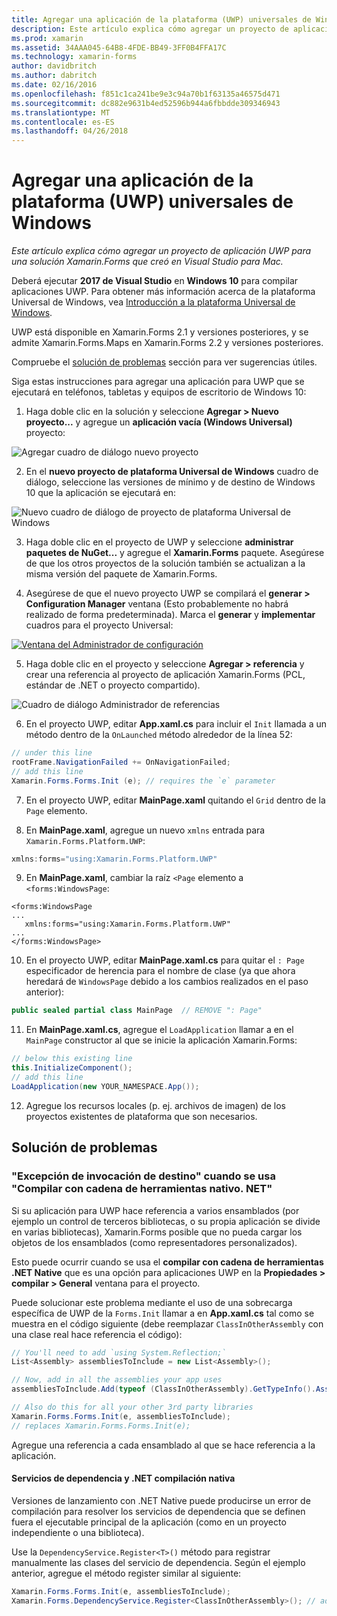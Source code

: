 ```yaml
---
title: Agregar una aplicación de la plataforma (UWP) universales de Windows
description: Este artículo explica cómo agregar un proyecto de aplicación UWP para una solución Xamarin.Forms que creó en Visual Studio para Mac.
ms.prod: xamarin
ms.assetid: 34AAA045-64B8-4FDE-BB49-3FF0B4FFA17C
ms.technology: xamarin-forms
author: davidbritch
ms.author: dabritch
ms.date: 02/16/2016
ms.openlocfilehash: f851c1ca241be9e3c94a70b1f63135a46575d471
ms.sourcegitcommit: dc882e9631b4ed52596b944a6fbbdde309346943
ms.translationtype: MT
ms.contentlocale: es-ES
ms.lasthandoff: 04/26/2018
---
```

# <a name="adding-a-universal-windows-platform-uwp-app"></a>Agregar una aplicación de la plataforma (UWP) universales de Windows

_Este artículo explica cómo agregar un proyecto de aplicación UWP para una solución Xamarin.Forms que creó en Visual Studio para Mac._

Deberá ejecutar **2017 de Visual Studio** en **Windows 10** para compilar aplicaciones UWP. Para obtener más información acerca de la plataforma Universal de Windows, vea [Introducción a la plataforma Universal de Windows](/windows/uwp/get-started/universal-application-platform-guide/).

UWP está disponible en Xamarin.Forms 2.1 y versiones posteriores, y se admite Xamarin.Forms.Maps en Xamarin.Forms 2.2 y versiones posteriores.

Compruebe el <a href="#troubleshooting">solución de problemas</a> sección para ver sugerencias útiles.

Siga estas instrucciones para agregar una aplicación para UWP que se ejecutará en teléfonos, tabletas y equipos de escritorio de Windows 10:

 1. Haga doble clic en la solución y seleccione **Agregar > Nuevo proyecto...**  y agregue un **aplicación vacía (Windows Universal)** proyecto:

  ![](universal-images/add-wu.png "Agregar cuadro de diálogo nuevo proyecto")

 2. En el **nuevo proyecto de plataforma Universal de Windows** cuadro de diálogo, seleccione las versiones de mínimo y de destino de Windows 10 que la aplicación se ejecutará en:

  ![](universal-images/target-version.png "Nuevo cuadro de diálogo de proyecto de plataforma Universal de Windows")

 3. Haga doble clic en el proyecto de UWP y seleccione **administrar paquetes de NuGet...**  y agregue el **Xamarin.Forms** paquete. Asegúrese de que los otros proyectos de la solución también se actualizan a la misma versión del paquete de Xamarin.Forms.

 4. Asegúrese de que el nuevo proyecto UWP se compilará el **generar > Configuration Manager** ventana (Esto probablemente no habrá realizado de forma predeterminada). Marca el **generar** y **implementar** cuadros para el proyecto Universal:

  [![](universal-images/configuration-sml.png "Ventana del Administrador de configuración")](universal-images/configuration.png#lightbox "ventana del Administrador de configuración")

 5. Haga doble clic en el proyecto y seleccione **Agregar > referencia** y crear una referencia al proyecto de aplicación Xamarin.Forms (PCL, estándar de .NET o proyecto compartido).

  ![](universal-images/addref-sml.png "Cuadro de diálogo Administrador de referencias")

 6. En el proyecto UWP, editar **App.xaml.cs** para incluir el `Init` llamada a un método dentro de la `OnLaunched` método alrededor de la línea 52:

```csharp
// under this line
rootFrame.NavigationFailed += OnNavigationFailed;
// add this line
Xamarin.Forms.Forms.Init (e); // requires the `e` parameter
```

 7. En el proyecto UWP, editar **MainPage.xaml** quitando el `Grid` dentro de la `Page` elemento.

 8. En **MainPage.xaml**, agregue un nuevo `xmlns` entrada para `Xamarin.Forms.Platform.UWP`:

```csharp
xmlns:forms="using:Xamarin.Forms.Platform.UWP"
```

 9. En **MainPage.xaml**, cambiar la raíz `<Page` elemento a `<forms:WindowsPage`:

```xaml
<forms:WindowsPage
...
   xmlns:forms="using:Xamarin.Forms.Platform.UWP"
...
</forms:WindowsPage>
```

 10. En el proyecto UWP, editar **MainPage.xaml.cs** para quitar el `: Page` especificador de herencia para el nombre de clase (ya que ahora heredará de `WindowsPage` debido a los cambios realizados en el paso anterior):

```csharp
public sealed partial class MainPage  // REMOVE ": Page"
```

 11. En **MainPage.xaml.cs**, agregue el `LoadApplication` llamar a en el `MainPage` constructor al que se inicie la aplicación Xamarin.Forms:

```csharp
// below this existing line
this.InitializeComponent();
// add this line
LoadApplication(new YOUR_NAMESPACE.App());
```

<!--
11 . Double-click **Package.appxmanifest** to set these capabilities
  that are often required:

  Capabilities set:

  * Internet (Client)
  * Location
-->

12. Agregue los recursos locales (p. ej. archivos de imagen) de los proyectos existentes de plataforma que son necesarios.

<a name="troubleshooting" />

## <a name="troubleshooting"></a>Solución de problemas

<a name="target-invocation-exception" />

### <a name="target-invocation-exception-when-using-compile-with-net-native-tool-chain"></a>"Excepción de invocación de destino" cuando se usa "Compilar con cadena de herramientas nativo. NET"

Si su aplicación para UWP hace referencia a varios ensamblados (por ejemplo un control de terceros bibliotecas, o su propia aplicación se divide en varias bibliotecas), Xamarin.Forms posible que no pueda cargar los objetos de los ensamblados (como representadores personalizados).

Esto puede ocurrir cuando se usa el **compilar con cadena de herramientas .NET Native** que es una opción para aplicaciones UWP en la **Propiedades > compilar > General** ventana para el proyecto.

Puede solucionar este problema mediante el uso de una sobrecarga específica de UWP de la `Forms.Init` llamar a en **App.xaml.cs** tal como se muestra en el código siguiente (debe reemplazar `ClassInOtherAssembly` con una clase real hace referencia el código):

```csharp
// You'll need to add `using System.Reflection;`
List<Assembly> assembliesToInclude = new List<Assembly>();

// Now, add in all the assemblies your app uses
assembliesToInclude.Add(typeof (ClassInOtherAssembly).GetTypeInfo().Assembly);

// Also do this for all your other 3rd party libraries
Xamarin.Forms.Forms.Init(e, assembliesToInclude);
// replaces Xamarin.Forms.Forms.Init(e);
```

Agregue una referencia a cada ensamblado al que se hace referencia a la aplicación.

#### <a name="dependency-services-and-net-native-compilation"></a>Servicios de dependencia y .NET compilación nativa

Versiones de lanzamiento con .NET Native puede producirse un error de compilación para resolver los servicios de dependencia que se definen fuera el ejecutable principal de la aplicación (como en un proyecto independiente o una biblioteca).

Use la `DependencyService.Register<T>()` método para registrar manualmente las clases del servicio de dependencia. Según el ejemplo anterior, agregue el método register similar al siguiente:

```csharp
Xamarin.Forms.Forms.Init(e, assembliesToInclude);
Xamarin.Forms.DependencyService.Register<ClassInOtherAssembly>(); // add this
```
